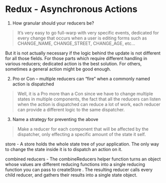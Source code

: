 # Redux - Asynchronous Actions

1. How granular should your reducers be?
> It’s very easy to go full-warp with very specific events, dedicated for every change that occurs when a user is editing forms such as CHANGE_NAME, CHANGE_STREET, CHANGE_AGE, etc…

But it is not actually necessary if the logic behind the update is not different for all those fields. For those parts which require different handling in various reducers; dedicated action is the best solution. For others, sometimes a general action might be good enough.

2. Pro or Con – multiple reducers can “fire” when a commonly named action is dispatched
> Well, it is a Pro more than a Con since we have to change multiple states in multiple components, the fact that all the reducers can listen when the action is dispatched can reduce a lot of work, each reducer can provide a different logic to the same dispatcher.

3. Name a strategy for preventing the above
> Make a reducer for each component that will be affected by the dispatcher, only effecting a specific amount of the state it self.

store - A store holds the whole state tree of your application. The only way to change the state inside it is to dispatch an action on it.

combined reducers - The combineReducers helper function turns an object whose values are different reducing functions into a single reducing function you can pass to createStore . The resulting reducer calls every child reducer, and gathers their results into a single state object.